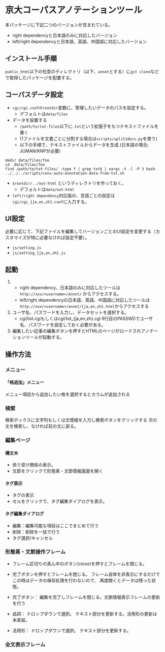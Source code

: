 # 京大コーパスアノテーションツール

本パッケージに下記二つのバージョンが含まれている。

- right dependencyと日本語のみに対応したバージョン
- left/right dependencyと日本語、英語、中国語に対応したバージョン

## インストール手順

``public_html``以下の任意のディレクトリ（以下、``annot``とする）に``git clone``などで取得したパッケージを配置する。

## コーパスデータ設定
   
- ``cgi/cgi.confのrootdir``変数に、管理したいデータのパスを設定する。
    - デフォルトは``data/files``
- データを設置する
    - ``/path/to/txt-files``以下に``.txt``という拡張子をもつテキストファイルを置く
    - (1ファイルを文書ごとに分割する場合は``scripts/split2docs.py``を使う)
    - 以下の手順で、テキストファイルからデータを生成 (日本語の場合; JUMAN/KNPが必要)
```
mkdir data/files/foo
cd  data/files/foo
find /path/to/txt-files/ -type f | grep txt$ | xargs -t -l -P 3 bash ../../../scripts/conv-auto-annotation-data-from-txt.sh
```
- ``$rootdir/../out-html`` というディレクトリを作っておく。
    - デフォルトは``data/out-html``
- ``left/right dependency``対応版の、言語ごとの設定は``cgi/cgi_{ja,en,zh}.conf``に入力する。
   
## UI設定

必要に応じて、下記ファイルを編集してバージョンごとのUI設定を変更する（カスタマイズが特に必要なければ設定不要）。

- ``js/setting.js``
- ``js/setting_{ja,en,zh}.js``

## 起動
1.  
    - right dependency、日本語のみに対応したツールは``http://xxx/<username>/annot/`` からアクセスする。
    - left/right dependencyの日本語、英語、中国語に対応したツールは``http://xxx/<username>/annot/{ja,en,zh}.html``からアクセスする
2. ユーザ名、パスワードを入力し、データセットを選択する。
    - cgi/list.cgiもしくはcgi/list_{ja,en,zh}.cgi 9行目のPASSWDでユーザ名、パスワードを設定しておく必要がある。
3. 編集したい記事の編集ボタンを押すとHTMLのページがロードされアノテーションツールが起動する。

## 操作方法

### メニュー

#### 「格追加」メニュー

メニュー項目から追加したい格を選択するとカラムが追加される

### 検索

検索ボックスに文字列もしくは文情報を入力し検索ボタンをクリックする
次の文を検索し、なければ前の文に戻る。

### 編集ページ

#### 構文木
- 係り受け関係の表示。
- 文節をクリックで形態素・文節情報画面を開く

#### タグ表示
- タグの表示
- セルをクリックで、タグ編集ダイアログを表示。

#### タグ編集ダイアログ
- 編集：編集可能な項目はここでまとめて行う
- 削除：削除を一括で行う
- タグ選択/キャンセル

### 形態素・文節操作フレーム
- フレーム区切りの真ん中のボタン(close)を押すとフレームを閉じる。 
- 完了ボタンを押すとフレームを閉じる。
  フレーム自体を非表示にするだけでこの時はデータの保存処理を行わないので、
  再度開くとデータは残った状態。

- 完了ボタン：
  編集を完了しフレームを閉じる。文脈情報表示フレームの更新を行う

- 品詞：
  ドロップダウンで選択。
  テキスト部分を更新する。活用形の更新は未実装。

- 活用形：
  ドロップダウンで選択。
  テキスト部分を更新する。

### 全文表示フレーム
